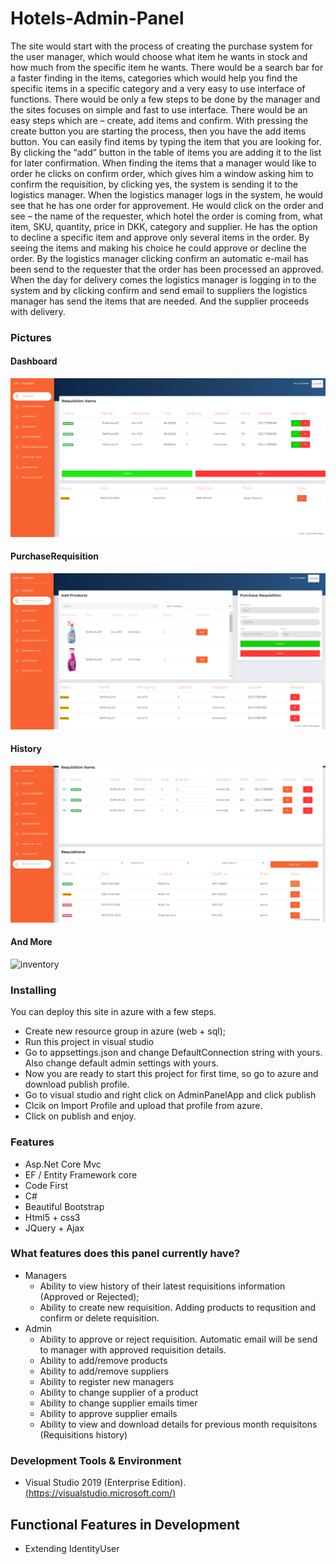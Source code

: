 # Hotels-Admin-Panel

The site would start with the process of creating the purchase system for the user manager, which would choose what item he wants in stock and how much from the specific item he wants.
There would be a search bar for a faster finding in the items, categories which would help you find the specific items in a specific category and a very easy to use interface of functions.
There would be only a few steps to be done by the manager and the sites focuses on simple and fast to use interface. There would be an easy steps which are – create, add items and confirm.
With pressing the create button you are starting the process, then you have the add items button. You can easily find items by typing the item that you are looking for. By clicking the “add” button in the table of items you are adding it to the list for later confirmation.
When finding the items that a manager would like to order he clicks on confirm order, which gives him a window asking him to confirm the requisition, by clicking yes, the system is sending it to the logistics manager.
When the logistics manager logs in the system, he would see that he has one order for approvement. He would click on the order and see – the name of the requester, which hotel the order is coming from, what item, SKU, quantity, price in DKK, category and supplier.
He has the option to decline a specific item and approve only several items in the order. By seeing the items and making his choice he could approve or decline the order. By the logistics manager clicking confirm an automatic e-mail has been send to the requester that the order has been processed an approved.
When the day for delivery comes the logistics manager is logging in to the system and  by clicking confirm and send email to suppliers the logistics manager has send the items that are needed. And the supplier proceeds with delivery.

### Pictures
 #### Dashboard
 ![inventory](https://github.com/deyanstoyanov10/Hotels-Admin-Panel/blob/master/AdminPanelApp/wwwroot/images/dashboard.png)
 
 #### PurchaseRequisition
 ![inventory](https://github.com/deyanstoyanov10/Hotels-Admin-Panel/blob/master/AdminPanelApp/wwwroot/images/purchaseRequisition.png)
 
 #### History
 ![inventory](https://github.com/deyanstoyanov10/Hotels-Admin-Panel/blob/master/AdminPanelApp/wwwroot/images/history.png)
 
 #### And More
 ![inventory](https://github.com/deyanstoyanov10/Hotels-Admin-Panel/blob/master/AdminPanelApp/wwwroot/images/adminpanel,jpg)
 
### Installing

You can deploy this site in azure with a few steps.

* Create new resource group in azure (web + sql);
* Run this project in visual studio
* Go to appsettings.json and change DefaultConnection string with yours. Also change default admin settings with yours.
* Now you are ready to start this project for first time, so go to azure and download publish profile.
* Go to visual studio and right click on AdminPanelApp and click publish
* Clcik on Import Profile and upload that profile from azure.
* Click on publish and enjoy.

### Features

* Asp.Net Core Mvc
* EF / Entity Framework core
* Code First
* C#
* Beautiful Bootstrap
* Html5 + css3
* JQuery + Ajax

### What features does this panel currently have?

* Managers
  * Ability to view history of their latest requisitions information (Approved or Rejected);
  * Ability to create new requisition. Adding products to requsition and confirm or delete requisition.
* Admin
  * Ability to approve or reject requisition. Automatic email will be send to manager with approved requisition details.
  * Ability to add/remove products
  * Ability to add/remove suppliers
  * Ability to register new managers
  * Ability to change supplier of a product
  * Ability to change supplier emails timer
  * Ability to approve supplier emails
  * Ability to view and download details for previous month requisitons (Requisitions history)

### Development Tools & Environment

* Visual Studio 2019 (Enterprise Edition). [(https://visualstudio.microsoft.com/)](https://visualstudio.microsoft.com/)

## Functional Features in Development

* Extending IdentityUser
